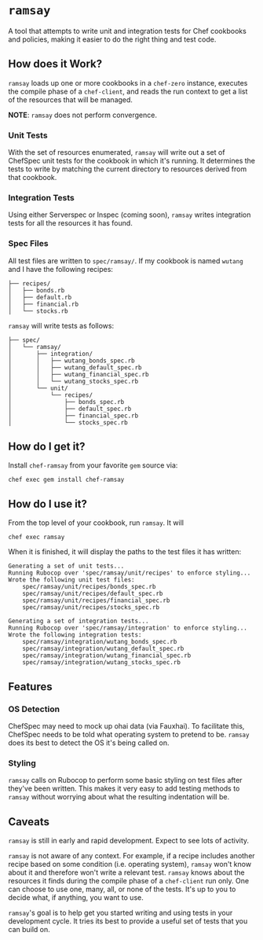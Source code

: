 # `ramsay`

A tool that attempts to write unit and integration tests for Chef cookbooks and
policies, making it easier to do the right thing and test code.

## How does it Work?

`ramsay` loads up one or more cookbooks in a `chef-zero` instance, executes the
compile phase of a `chef-client`, and reads the run context to get a list of the
resources that will be managed.

**NOTE**: `ramsay` does not perform convergence.

### Unit Tests

With the set of resources enumerated, `ramsay` will write out a set of ChefSpec
unit tests for the cookbook in which it's running. It determines the tests to
write by matching the current directory to resources derived from that cookbook.

### Integration Tests

Using either Serverspec or Inspec (coming soon), `ramsay` writes integration
tests for all the resources it has found.

### Spec Files

All test files are written to `spec/ramsay/`. If my cookbook is named `wutang`
and I have the following recipes:

```
├── recipes/
│   ├── bonds.rb
│   ├── default.rb
│   ├── financial.rb
│   └── stocks.rb
```

`ramsay` will write tests as follows:

```
├── spec/
│   └── ramsay/
│       ├── integration/
│       │   ├── wutang_bonds_spec.rb
│       │   ├── wutang_default_spec.rb
│       │   ├── wutang_financial_spec.rb
│       │   └── wutang_stocks_spec.rb
│       └── unit/
│           └── recipes/
│               ├── bonds_spec.rb
│               ├── default_spec.rb
│               ├── financial_spec.rb
│               └── stocks_spec.rb
```

## How do I get it?

Install `chef-ramsay` from your favorite `gem` source via:

`chef exec gem install chef-ramsay`

## How do I use it?

From the top level of your cookbook, run `ramsay`. It will

`chef exec ramsay`

When it is finished, it will display the paths to the test files it has
written:

```
Generating a set of unit tests...
Running Rubocop over 'spec/ramsay/unit/recipes' to enforce styling...
Wrote the following unit test files:
    spec/ramsay/unit/recipes/bonds_spec.rb
    spec/ramsay/unit/recipes/default_spec.rb
    spec/ramsay/unit/recipes/financial_spec.rb
    spec/ramsay/unit/recipes/stocks_spec.rb

Generating a set of integration tests...
Running Rubocop over 'spec/ramsay/integration' to enforce styling...
Wrote the following integration tests:
    spec/ramsay/integration/wutang_bonds_spec.rb
    spec/ramsay/integration/wutang_default_spec.rb
    spec/ramsay/integration/wutang_financial_spec.rb
    spec/ramsay/integration/wutang_stocks_spec.rb
```

## Features

### OS Detection

ChefSpec may need to mock up ohai data (via Fauxhai). To facilitate this,
ChefSpec needs to be told what operating system to pretend to be. `ramsay`
does its best to detect the OS it's being called on.

### Styling

`ramsay` calls on Rubocop to perform some basic styling on test files after
they've been written. This makes it very easy to add testing methods to `ramsay`
without worrying about what the resulting indentation will be.

## Caveats

`ramsay` is still in early and rapid development. Expect to see lots of activity.

`ramsay` is not aware of any context. For example, if a recipe includes another
recipe based on some condition (i.e. operating system), `ramsay` won't know about
it and therefore won't write a relevant test. `ramsay` knows about the resources
it finds during the compile phase of a `chef-client` run only. One can choose
to use one, many, all, or none of the tests. It's up to you to decide what, if
anything, you want to use.

`ramsay`'s goal is to help get you started writing and using tests in your
development cycle. It tries its best to provide a useful set of tests that you
can build on.

